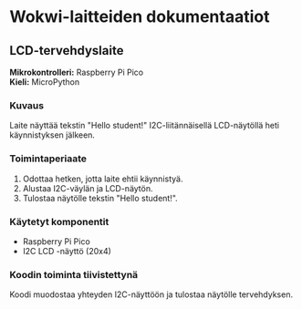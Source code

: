 # Wokwi-laitteiden dokumentaatiot

## LCD-tervehdyslaite

**Mikrokontrolleri:** Raspberry Pi Pico  
**Kieli:** MicroPython  

### Kuvaus
Laite näyttää tekstin "Hello student!" I2C-liitännäisellä LCD-näytöllä heti käynnistyksen jälkeen.

### Toimintaperiaate
1. Odottaa hetken, jotta laite ehtii käynnistyä.  
2. Alustaa I2C-väylän ja LCD-näytön.  
3. Tulostaa näytölle tekstin "Hello student!".

### Käytetyt komponentit
- Raspberry Pi Pico  
- I2C LCD -näyttö (20x4)

### Koodin toiminta tiivistettynä
Koodi muodostaa yhteyden I2C-näyttöön ja tulostaa näytölle tervehdyksen.
